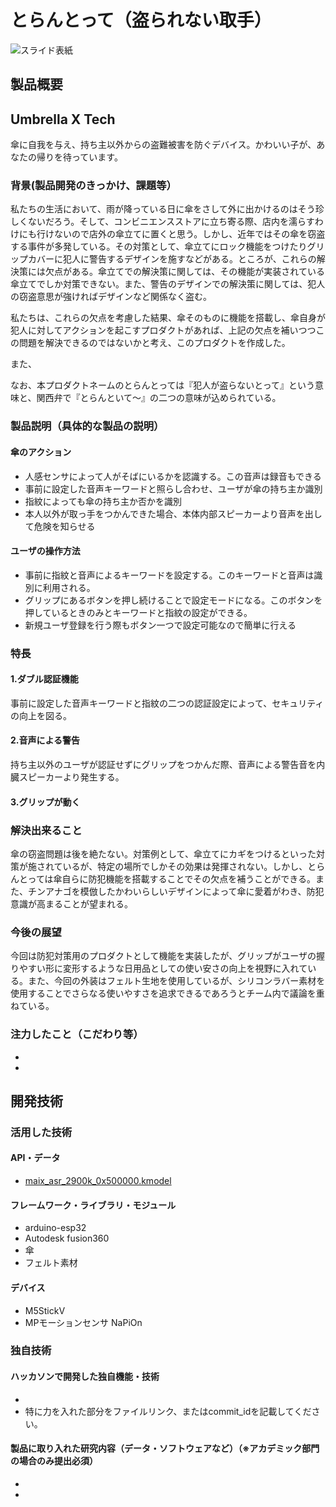 # とらんとって（盗られない取手）

![スライド表紙](https://user-images.githubusercontent.com/69149101/139518057-aeaf80cb-bd38-428e-9860-96c38b082135.png)

## 製品概要

## Umbrella X Tech
傘に自我を与え、持ち主以外からの盗難被害を防ぐデバイス。かわいい子が、あなたの帰りを待っています。

### 背景(製品開発のきっかけ、課題等）
私たちの生活において、雨が降っている日に傘をさして外に出かけるのはそう珍しくないだろう。そして、コンビニエンスストアに立ち寄る際、店内を濡らすわけにも行けないので店外の傘立てに置くと思う。しかし、近年ではその傘を窃盗する事件が多発している。その対策として、傘立てにロック機能をつけたりグリップカバーに犯人に警告するデザインを施すなどがある。ところが、これらの解決策には欠点がある。傘立てでの解決策に関しては、その機能が実装されている傘立てでしか対策できない。また、警告のデザインでの解決策に関しては、犯人の窃盗意思が強ければデザインなど関係なく盗む。

私たちは、これらの欠点を考慮した結果、傘そのものに機能を搭載し、傘自身が犯人に対してアクションを起こすプロダクトがあれば、上記の欠点を補いつつこの問題を解決できるのではないかと考え、このプロダクトを作成した。

また、




なお、本プロダクトネームのとらんとっては『犯人が盗らないとって』という意味と、関西弁で『とらんといて～』の二つの意味が込められている。

### 製品説明（具体的な製品の説明）
#### 傘のアクション
* 人感センサによって人がそばにいるかを認識する。この音声は録音もできる
* 事前に設定した音声キーワードと照らし合わせ、ユーザが傘の持ち主か識別
* 指紋によっても傘の持ち主か否かを識別
* 本人以外が取っ手をつかんできた場合、本体内部スピーカーより音声を出して危険を知らせる

#### ユーザの操作方法
* 事前に指紋と音声によるキーワードを設定する。このキーワードと音声は識別に利用される。
* グリップにあるボタンを押し続けることで設定モードになる。このボタンを押しているときのみとキーワードと指紋の設定ができる。
* 新規ユーザ登録を行う際もボタン一つで設定可能なので簡単に行える


### 特長
#### 1.ダブル認証機能 
事前に設定した音声キーワードと指紋の二つの認証設定によって、セキュリティの向上を図る。

#### 2.音声による警告 
持ち主以外のユーザが認証せずにグリップをつかんだ際、音声による警告音を内臓スピーカーより発生する。


#### 3.グリップが動く 



### 解決出来ること
傘の窃盗問題は後を絶たない。対策例として、傘立てにカギをつけるといった対策が施されているが、特定の場所でしかその効果は発揮されない。しかし、とらんとっては傘自らに防犯機能を搭載することでその欠点を補うことができる。また、チンアナゴを模倣したかわいらしいデザインによって傘に愛着がわき、防犯意識が高まることが望まれる。


### 今後の展望

今回は防犯対策用のプロダクトとして機能を実装したが、グリップがユーザの握りやすい形に変形するような日用品としての使い安さの向上を視野に入れている。また、今回の外装はフェルト生地を使用しているが、シリコンラバー素材を使用することでさらなる使いやすさを追求できるであろうとチーム内で議論を重ねている。

### 注力したこと（こだわり等）
* 
* 

## 開発技術
### 活用した技術
#### API・データ
* [maix_asr_2900k_0x500000.kmodel](https://github.com/sipeed/MaixPy_scripts/tree/master/multimedia/speech_recognizer
)


#### フレームワーク・ライブラリ・モジュール
* arduino-esp32
* Autodesk fusion360
* 傘
* フェルト素材

#### デバイス
* M5StickV
* MPモーションセンサ NaPiOn 

### 独自技術
#### ハッカソンで開発した独自機能・技術
* 
* 特に力を入れた部分をファイルリンク、またはcommit_idを記載してください。

#### 製品に取り入れた研究内容（データ・ソフトウェアなど）（※アカデミック部門の場合のみ提出必須）
* 
* 
